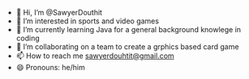 - 👋 Hi, I’m @SawyerDouthit
- 👀 I’m interested in sports and video games
- 🌱 I’m currently learning Java for a general background knowlege in coding
- 💞️ I’m collaborating on a team to create a grphics based card game
- 📫 How to reach me sawyerdouhtit@gmail.com
- 😄 Pronouns: he/him

<!---
SawyerDouthit/SawyerDouthit is a ✨ special ✨ repository because its `README.md` (this file) appears on your GitHub profile.
You can click the Preview link to take a look at your changes.
--->
